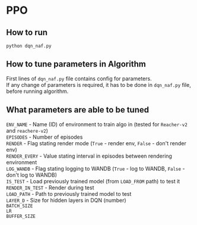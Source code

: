 # PPO

## How to run
`python dqn_naf.py`

## How to tune parameters in Algorithm
First lines of `dqn_naf.py` file contains config for parameters.  
If any change of parameters is required, it has to be done in `dqn_naf.py` file, before running algorithm.

## What parameters are able to be tuned

`ENV_NAME` - Name (ID) of environment to train algo in (tested for `Reacher-v2` and `reachere-v2`)  
`EPISODES` - Number of episodes  
`RENDER` - Flag stating render mode (`True` - render env, `False` - don't render env)  
`RENDER_EVERY` - Value stating interval in episodes between rendering environment  
`LOG_WANDB` - Flag stating logging to WANDB (`True` - log to WANDB, `False` - don't log to WANDB)  
`IS_TEST` - Load previously trained model (from `LOAD_FROM` path) to test it  
`RENDER_IN_TEST` - Render during test  
`LOAD_PATH` - Path to previously trained model to test  
`LAYER_D` - Size for hidden layers in DQN (number)  
`BATCH_SIZE`   
`LR`   
`BUFFER_SIZE`  